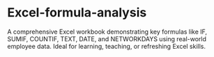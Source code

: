 # Excel-formula-analysis
A comprehensive Excel workbook demonstrating key formulas like IF, SUMIF, COUNTIF, TEXT, DATE, and NETWORKDAYS using real-world employee data. Ideal for learning, teaching, or refreshing Excel skills.
